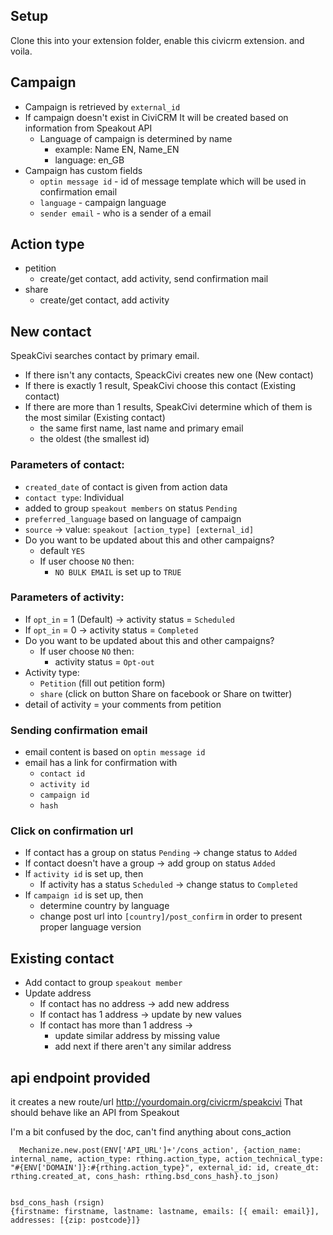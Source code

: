 ## Setup

Clone this into your extension folder, enable this civicrm extension. and voila.

## Campaign

* Campaign is retrieved by `external_id`
* If campaign doesn't exist in CiviCRM It will be created based on information from Speakout API
  * Language of campaign is determined by name
    * example: Name EN, Name_EN
    * language: en_GB
* Campaign has custom fields
  * `optin message id` - id of message template which will be used in confirmation email
  * `language` - campaign language
  * `sender email` - who is a sender of a email

## Action type

* petition
  * create/get contact, add activity, send confirmation mail
* share
  * create/get contact, add activity

## New contact

SpeakCivi searches contact by primary email.

* If there isn't any contacts, SpeackCivi creates new one (New contact)
* If there is exactly 1 result, SpeakCivi choose this contact (Existing contact)
* If there are more than 1 results, SpeakCivi determine which of them is the most similar (Existing contact)
  * the same first name, last name and primary email
  * the oldest (the smallest id)

### Parameters of contact:

* `created_date` of contact is given from action data
* `contact type`: Individual
* added to group `speakout members` on status `Pending`
* `preferred_language` based on language of campaign
* `source` -> value: `speakout [action_type] [external_id]`
* Do you want to be updated about this and other campaigns?
  * default `YES`
  * If user choose `NO` then:
    * `NO BULK EMAIL` is set up to `TRUE`

### Parameters of activity:

* If `opt_in` = 1 (Default) -> activity status = `Scheduled`
* If `opt_in` = 0 -> activity status = `Completed`
* Do you want to be updated about this and other campaigns?
  * If user choose `NO` then:
    * activity status = `Opt-out`
* Activity type:
  * `Petition` (fill out petition form)
  * `share` (click on button Share on facebook or Share on twitter)
* detail of activity = your comments from petition

### Sending confirmation email

* email content is based on `optin message id`
* email has a link for confirmation with
  * `contact id`
  * `activity id`
  * `campaign id`
  * `hash`

### Click on confirmation url

* If contact has a group on status `Pending` -> change status to `Added`
* If contact doesn't have a group -> add group on status `Added`
* If `activity id` is set up, then
  * If activity has a status `Scheduled` -> change status to `Completed`
* If `campaign id` is set up, then
  * determine country by language
  * change post url into `[country]/post_confirm` in order to present proper language version

## Existing contact

* Add contact to group `speakout member`
* Update address
  * If contact has no address -> add new address
  * If contact has 1 address -> update by new values
  * If contact has more than 1 address ->
    * update similar address by missing value
    * add next if there aren't any similar address

## api endpoint provided
it creates a new route/url http://yourdomain.org/civicrm/speakcivi That should behave like an API from Speakout

I'm a bit confused by the doc, can't find anything about cons_action


      Mechanize.new.post(ENV['API_URL']+'/cons_action', {action_name: internal_name, action_type: rthing.action_type, action_technical_type: "#{ENV['DOMAIN']}:#{rthing.action_type}", external_id: id, create_dt: rthing.created_at, cons_hash: rthing.bsd_cons_hash}.to_json)


    bsd_cons_hash (rsign)
    {firstname: firstname, lastname: lastname, emails: [{ email: email}], addresses: [{zip: postcode}]}

